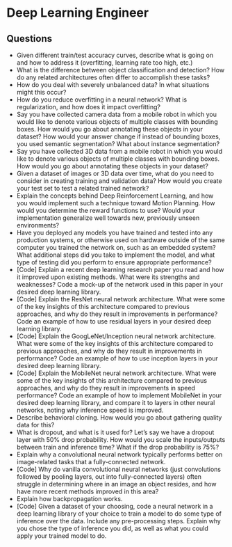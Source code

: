# Deep Learning Engineer

## Questions

- Given different train/test accuracy curves, describe what is going on and how to address it (overfitting, learning rate too high, etc.)
- What is the difference between object classification and detection? How do any related architectures often differ to accomplish these tasks?
- How do you deal with severely unbalanced data? In what situations might this occur?
- How do you reduce overfitting in a neural network? What is regularization, and how does it impact overfitting?
- Say you have collected camera data from a mobile robot in which you would like to denote various objects of multiple classes with bounding boxes. How would you go about annotating these objects in your dataset? How would your answer change if instead of bounding boxes, you used semantic segmentation? What about instance segmentation?
- Say you have collected 3D data from a mobile robot in which you would like to denote various objects of multiple classes with bounding boxes. How would you go about annotating these objects in your dataset?
- Given a dataset of images or 3D data over time, what do you need to consider in creating training and validation data? How would you create your test set to test a related trained network?
- Explain the concepts behind Deep Reinforcement Learning, and how you would implement such a technique toward Motion Planning. How would you determine the reward functions to use? Would your implementation generalize well towards new, previously unseen environments?
- Have you deployed any models you have trained and tested into any production systems, or otherwise used on hardware outside of the same computer you trained the network on, such as an embedded system? What additional steps did you take to implement the model, and what type of testing did you perform to ensure appropriate performance?
- [Code] Explain a recent deep learning research paper you read and how it improved upon existing methods. What were its strengths and weaknesses? Code a mock-up of the network used in this paper in your desired deep learning library.
- [Code] Explain the ResNet neural network architecture. What were some of the key insights of this architecture compared to previous approaches, and why do they result in improvements in performance? Code an example of how to use residual layers in your desired deep learning library.
- [Code] Explain the GoogLeNet/Inception neural network architecture. What were some of the key insights of this architecture compared to previous approaches, and why do they result in improvements in performance? Code an example of how to use inception layers in your desired deep learning library.
- [Code] Explain the MobileNet neural network architecture. What were some of the key insights of this architecture compared to previous approaches, and why do they result in improvements in speed performance? Code an example of how to implement MobileNet in your desired deep learning library, and compare it to layers in other neural networks, noting why inference speed is improved.
- Describe behavioral cloning. How would you go about gathering quality data for this?
- What is dropout, and what is it used for? Let’s say we have a dropout layer with 50% drop probability. How would you scale the inputs/outputs between train and inference time? What if the drop probability is 75%?
- Explain why a convolutional neural network typically performs better on image-related tasks that a fully-connected network.
- [Code] Why do vanilla convolutional neural networks (just convolutions followed by pooling layers, out into fully-connected layers) often struggle in determining where in an image an object resides, and how have more recent methods improved in this area?
- Explain how backpropagation works.
- [Code] Given a dataset of your choosing, code a neural network in a deep learning library of your choice to train a model to do some type of inference over the data. Include any pre-processing steps. Explain why you chose the type of inference you did, as well as what you could apply your trained model to do.